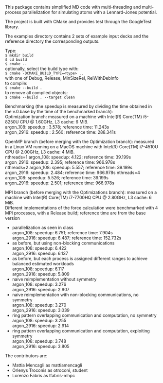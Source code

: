 This package contains simplified MD code with multi-threading and multi-process 
parallelization for simulating atoms with a Lennard-Jones potential.  

The project is built with CMake and provides test through the GoogleTest library.  

The examples directory contains 2 sets of example input decks
and the reference directory the corresponding outputs.  

Type:  
`$ mkdir build`  
`$ cd build`  
`$ cmake ..`  
optionally, select the build type with:  
`$ cmake -DCMAKE_BUILD_TYPE=<type> ..`  
with <type> one of Debug, Release, MinSizeRel, RelWithDebInfo  
to compile:  
`$ cmake --build .`  
to remove all compiled objects:  
`$ cmake --build . --target clean`  

Benchmarking (the speedup is measured by dividing the time obtained in the v.0.base by the time of the benchmarked branch):  
Optimization branch: measured on a machine with Intel(R) Core(TM) i5-8250U CPU @ 1.60GHz, L3 cache: 6 MiB.  
argon_108:  speedup : 3.578; reference time:  11.243s   
argon_2916: speedup : 2.560; reference time: 288.341s
  
OpenMP branch (before merging with the Optimization branch): measured in a Linux VM running on a MacOS machine with Intel(R) Core(TM) i7-4510U CPU @ 2.00GHz, L3 cache: 4 MiB.  
nthreads=1
argon_108:  speedup: 4.122; reference time:  39.199s  
argon_2916: speedup: 2.395; reference time: 966.978s  
nthreads=2
argon_108:  speedup: 5.557; reference time:  39.199s  
argon_2916: speedup: 2.484; reference time: 966.978s
nthreads=4
argon_108:  speedup: 5.526; reference time:  39.199s  
argon_2916: speedup: 2.501; reference time: 966.978s  
  
MPI branch (before merging with the Optimizations branch): measured on a machine with Intel(R) Core(TM) i7-7700HQ CPU @ 2.80GHz, L3 cache: 6 MiB.  
Different implementations of the force calculation were benchmarked with 4 MPI processes, with a Release build; reference time are from the base version  
- parallelization as seen in class  
argon_108:  speedup: 6.751; reference time:   7.904s  
argon_2916: speedup: 6.487; reference time: 152.732s  
- as before, but using non-blocking communications  
argon_108:  speedup: 6.422  
argon_2916: speedup: 6.137  
- as before, but each process is assigned different ranges to achieve balanced estimated workloads  
argon_108:  speedup: 6.117  
argon_2916: speedup: 5.809  
- naive reimplementation without symmetry  
argon_108:  speedup: 3.276  
argon_2916: speedup: 2.907  
- naive reimplementation with non-blocking communications, no symmetry  
argon_108:  speedup: 3.270  
argon_2916: speedup: 3.039  
- ring pattern overlapping communication and computation, no symmetry  
argon_108:  speedup: 3.255  
argon_2916: speedup: 2.914  
- ring pattern overlapping communication and computation, exploiting symmetry  
argon_108:  speedup: 3.748  
argon_2916: speedup: 3.805  
  
The contributors are:  
- Mattia Mencagli as mattiamencagli  
- Orlenys Troconis as otroconi, student 
- Lorenzo Fabris as lfabris-mhpc  
